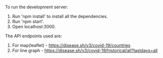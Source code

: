 To run the development server:

1. Run 'npm install' to install all the dependencies.
2. Run 'npm start'.
3. Open localhost:3000.

The API endpoints used are:
1. For map(leaflet) - https://disease.sh/v3/covid-19/countries
2. For line graph - https://disease.sh/v3/covid-19/historical/all?lastdays=all
